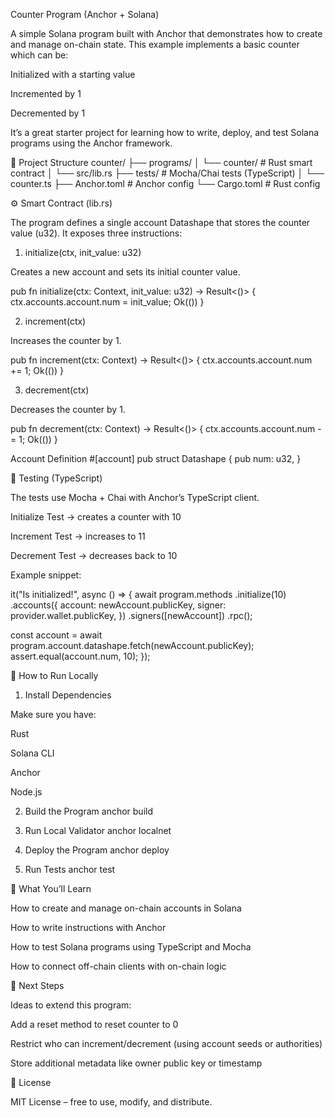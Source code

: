Counter Program (Anchor + Solana)

A simple Solana program built with Anchor that demonstrates how to create and manage on-chain state.
This example implements a basic counter which can be:

Initialized with a starting value

Incremented by 1

Decremented by 1

It’s a great starter project for learning how to write, deploy, and test Solana programs using the Anchor framework.

📂 Project Structure
counter/
├── programs/
│   └── counter/              # Rust smart contract
│       └── src/lib.rs
├── tests/                    # Mocha/Chai tests (TypeScript)
│   └── counter.ts
├── Anchor.toml               # Anchor config
└── Cargo.toml                # Rust config

⚙️ Smart Contract (lib.rs)

The program defines a single account Datashape that stores the counter value (u32).
It exposes three instructions:

1. initialize(ctx, init_value: u32)

Creates a new account and sets its initial counter value.

pub fn initialize(ctx: Context<Initialize>, init_value: u32) -> Result<()> {
    ctx.accounts.account.num = init_value;
    Ok(())
}

2. increment(ctx)

Increases the counter by 1.

pub fn increment(ctx: Context<Increment>) -> Result<()> {
    ctx.accounts.account.num += 1;
    Ok(())
}

3. decrement(ctx)

Decreases the counter by 1.

pub fn decrement(ctx: Context<Decrement>) -> Result<()> {
    ctx.accounts.account.num -= 1;
    Ok(())
}

Account Definition
#[account]
pub struct Datashape {
    pub num: u32,
}

🧪 Testing (TypeScript)

The tests use Mocha + Chai with Anchor’s TypeScript client.

Initialize Test → creates a counter with 10

Increment Test → increases to 11

Decrement Test → decreases back to 10

Example snippet:

it("Is initialized!", async () => {
  await program.methods
    .initialize(10)
    .accounts({
      account: newAccount.publicKey,
      signer: provider.wallet.publicKey,
    })
    .signers([newAccount])
    .rpc();

  const account = await program.account.datashape.fetch(newAccount.publicKey);
  assert.equal(account.num, 10);
});

🚀 How to Run Locally
1. Install Dependencies

Make sure you have:

Rust

Solana CLI

Anchor

Node.js

2. Build the Program
anchor build

3. Run Local Validator
anchor localnet

4. Deploy the Program
anchor deploy

5. Run Tests
anchor test

📖 What You’ll Learn

How to create and manage on-chain accounts in Solana

How to write instructions with Anchor

How to test Solana programs using TypeScript and Mocha

How to connect off-chain clients with on-chain logic

🔮 Next Steps

Ideas to extend this program:

Add a reset method to reset counter to 0

Restrict who can increment/decrement (using account seeds or authorities)

Store additional metadata like owner public key or timestamp

📝 License

MIT License – free to use, modify, and distribute.
